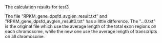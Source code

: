 The calculation results for test3

The file "RPKM_gene_dpsfd_avglen_result.txt" and "RPKM_gene_dpsfd_avglen_result0.txt" has a little difference. The "...0.txt" is the original file which use the average length of the total exon regions on each chromosome, while the new one use the average length of transcripts on all chromosome.
